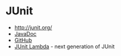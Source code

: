 # JUnit

* <http://junit.org/>
* [JavaDoc](http://junit.org/javadoc/latest/index.html)
* [GitHub](https://github.com/junit-team/junit)
* [JUnit Lambda](http://junit.org/junit-lambda.html) - next generation of JUnit
